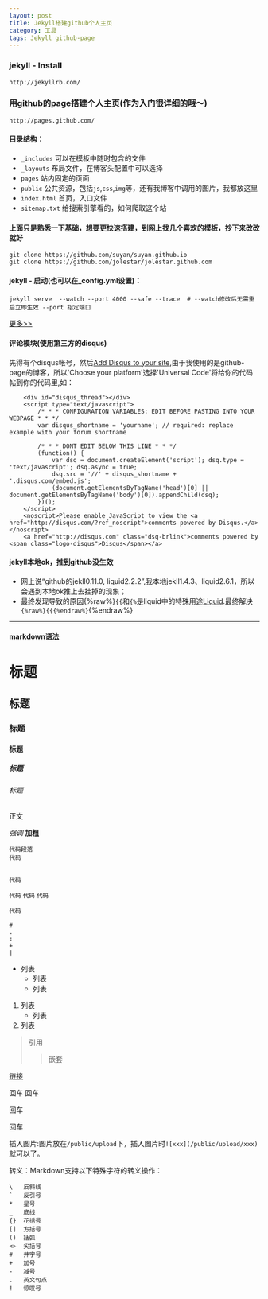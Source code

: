 ```yaml
---
layout: post
title: Jekyll搭建github个人主页
category: 工具 
tags: Jekyll github-page
---
```


### jekyll - Install
```http://jekyllrb.com/```
### 用github的page搭建个人主页(作为入门很详细的哦～)
```http://pages.github.com/```

<!--more-->

#### 目录结构：
- `_includes` 可以在模板中随时包含的文件
- `_layouts` 布局文件，在博客头配置中可以选择
- `pages` 站内固定的页面
- `public` 公共资源，包括`js`,`css`,`img`等，还有我博客中调用的图片，我都放这里
- `index.html` 首页，入口文件
- `sitemap.txt` 给搜索引擎看的，如何爬取这个站


#### 上面只是熟悉一下基础，想要更快速搭建，到网上找几个喜欢的模板，抄下来改改就好
```
git clone https://github.com/suyan/suyan.github.io
git clone https://github.com/jolestar/jolestar.github.com
```
#### jekyll - 启动(也可以在_config.yml设置)：
```
jekyll serve  --watch --port 4000 --safe --trace  # --watch修改后无需重启立即生效 --port 指定端口
```
[更多>>](http://jekyllrb.com/docs/configuration/)


#### 评论模块(使用第三方的disqus)
先得有个disqus帐号，然后[Add Disqus to your site](http://disqus.com/admin/create/),由于我使用的是github-page的博客，所以'Choose your platform'选择'Universal Code'将给你的代码帖到你的代码里,如：
```
    <div id="disqus_thread"></div>
    <script type="text/javascript">
        /* * * CONFIGURATION VARIABLES: EDIT BEFORE PASTING INTO YOUR WEBPAGE * * */
        var disqus_shortname = 'yourname'; // required: replace example with your forum shortname

        /* * * DONT EDIT BELOW THIS LINE * * */
        (function() {
            var dsq = document.createElement('script'); dsq.type = 'text/javascript'; dsq.async = true;
            dsq.src = '//' + disqus_shortname + '.disqus.com/embed.js';
            (document.getElementsByTagName('head')[0] || document.getElementsByTagName('body')[0]).appendChild(dsq);
        })();
    </script>
    <noscript>Please enable JavaScript to view the <a href="http://disqus.com/?ref_noscript">comments powered by Disqus.</a></noscript>
    <a href="http://disqus.com" class="dsq-brlink">comments powered by <span class="logo-disqus">Disqus</span></a>
```
#### jekyll本地ok，推到github没生效
* 网上说“github的jekll0.11.0, liquid2.2.2”,我本地jekll1.4.3、liquid2.6.1，所以会遇到本地ok推上去挂掉的现象；
* 最终发现导致的原因{%raw%}`{{`和`{%`是liquid中的特殊用途[Liquid](https://github.com/Shopify/liquid/wiki/Liquid-for-Designers).最终解决`{%raw%}{{{%endraw%}`{%endraw%}


-----------------------
#### markdown语法

# 标题
## 标题
### 标题
#### 标题
##### 标题
###### 标题
正文


*强调*
**加粗**
    
    代码段落
    代码


    代码


`代码`
``代码``
```代码```

`
代码
`
```
#
.
:
+
|
```

* 列表
    * 列表
    * 列表

1. 列表
    - 列表
1. 列表    



> 引用
>> 嵌套


[链接](http://zh.wikipedia.com/wiki/Markdown)


回车
回车

回车


回车

插入图片:图片放在`/public/upload`下，插入图片时`![xxx](/public/upload/xxx)`就可以了。

转义：Markdown支持以下特殊字符的转义操作：
```
\   反斜线
`   反引号
*   星号
_   底线
{}  花括号
[]  方括号
()  括弧
<>  尖括号
#   井字号
+   加号
-   减号
.   英文句点
!   惊叹号
```

